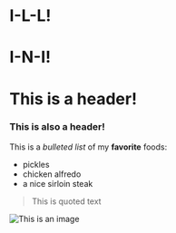 # I-L-L!

# I-N-I!

<H1> This is a header! </H1>
<H3> This is also a header! </H3>

This is a *bulleted list* of my **favorite** foods:
<ul> 
  <li>pickles</li>
  <li>chicken alfredo</li>
  <li>a nice sirloin steak</li>
</ul>

> This is quoted text 

![This is an image](https://blog.admissions.illinois.edu/wp-content/uploads/2021/09/WEB_BP_NewAlma_ByLBrianStaufferUIPublicAffairs.jpg)



